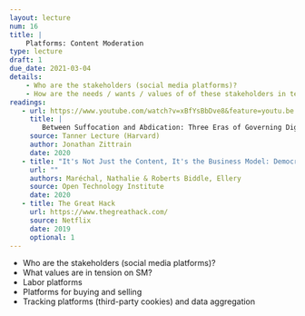 ```yaml
---
layout: lecture
num: 16
title: |
    Platforms: Content Moderation
type: lecture
draft: 1
due_date: 2021-03-04
details: 
    - Who are the stakeholders (social media platforms)?
    - How are the needs / wants / values of of these stakeholders in tension with one another?
readings:
   - url: https://www.youtube.com/watch?v=xBfYsBbDve8&feature=youtu.be
     title: |
        Between Suffocation and Abdication: Three Eras of Governing Digital Platforms (video lecture)
     source: Tanner Lecture (Harvard)
     author: Jonathan Zittrain
     date: 2020
   - title: "It's Not Just the Content, It's the Business Model: Democracy’s Online Speech Challenge"
     url: ""
     authors: Maréchal, Nathalie & Roberts Biddle, Ellery
     source: Open Technology Institute
     date: 2020
   - title: The Great Hack
     url: https://www.thegreathack.com/
     source: Netflix
     date: 2019
     optional: 1
---
```


* Who are the stakeholders (social media platforms)?
* What values are in tension on SM?
* Labor platforms
* Platforms for buying and selling
* Tracking platforms (third-party cookies) and data aggregation
